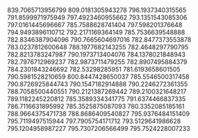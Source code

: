 839.7065713956799
809.0181305943278
796.1937340315565
791.8599971975949
797.4923460955662
793.1351543085306
797.0161445696667
785.7588628741404
797.598201376648
794.9493896110712
792.2171169364149
785.7536639548888
782.8346387904096
790.7665604697016
782.8477373553878
783.0237812600648
788.1977682143255
782.4648297790795
782.8213783247987
790.1973713404076
784.1378021848943
782.7976712969237
782.9873711479255
782.8907495884379
784.2301843246692
782.53298285951
781.6193658601505
790.5981528210659
800.8447428650037
785.5546500317458
790.8726925844743
790.1547182914888
790.2246272361355
788.7058500440551
790.2121387269442
789.2100321648217
789.1182245220812
785.3589334341775
791.6374466837335
786.7116631895992
785.3525875087093
780.3352085185161
788.9664375471738
788.8686409540827
795.9376484151409
795.7119497515944
797.7905754171712
793.5129641986628
795.1204958987227
795.7307206566499
795.7524228007233